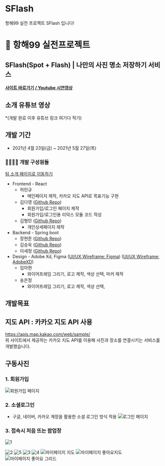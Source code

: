 
# SFlash
항해99 실전 프로젝트 SFlash 입니다!
# 🔖 항해99 실전프로젝트

## SFlash(Spot + Flash) | 나만의 사진 명소 저장하기 서비스
<h4><a href="https://www.sflash.net/" target="_blank">사이트 바로가기</a> <a href="" target="_blank"> / Youtube 시연영상</a><h4>

## 소개 유튜브 영상
*(개발 완료 이후 유튜브 링크 여기다 적기)

## 개발 기간
+ 2021년 4월 23일(금) ~ 2021년 5월 27일(목)

### 👨‍👨‍👦‍👦 개발 구성원들
[팀 소개 페이지로 이동하기](https://www.sflash.net/about) <br/>
+ Frontend - React
  + 허민규
    + 메인페이지 제작, 카카오 지도 API로 목표기능 구현
  + 김다영 ([Github Repo](https://github.com/dayoung0601/SFlash)) 
    + 회원가입/로그인 페이지 제작
    + 회원가입/로그인용 리덕스 모듈 코드 작성
  + 김형민 ([Github Repo](https://github.com/rlagudals95/SFlash)) 
    + 개인상세페이지 제작
+ Backend - Spring boot 
  + 장현준 ([Github Repo](https://github.com/JangHyeonJun2))
  + 김승욱 ([Github Repo](https://github.com/rlatmd0829))
  + 이세정 ([Github Repo](https://github.com/meozes))
+ Design - Adobe Xd, Figma 
  ([UI/UX Wireframe: Figma](https://www.figma.com/file/XjkfeG33ysb5LNcNGhGqgB/%ED%95%AD%ED%95%B499-7%EC%A1%B0---%EB%AA%85%EB%88%84%EC%B0%BE(%EA%B0%80%EC%A0%9C)?node-id=0%3A1)) ([UI/UX Wireframe: AdobeXD](https://xd.adobe.com/view/a37de14d-31ca-4925-a56a-85f1ba0ae57d-f62e/grid/))
  + 임아현
    + 와이어프레임 그리기, 로고 제작, 색상 선택, 마커 제작
  + 송은정
    + 와이어프레임 그리기, 로고 제작, 색상 선택,

## 개발목표

## 지도 API : 카카오 지도 API 사용
https://apis.map.kakao.com/web/sample/
<br>
위 사이트에서 제공하는 카카오 지도 API를 이용해 사진과 장소를 연결시키는 서비스를 개발했습니다. 


## 구동사진

### 1. 회원가입
![회원가입 페이지](https://user-images.githubusercontent.com/76252074/118971855-db508c00-b9aa-11eb-8847-57dc7bbaa381.jpg)
  
### 2. 소셜로그인
  
- 구글, 네이버, 카카오 계정을 활용한 소셜 로그인 방식 적용
![로그인 페이지](https://user-images.githubusercontent.com/76252074/118971660-a8a69380-b9aa-11eb-9cf4-58ea58e834cf.jpg)
  
### 3. 접속시 처음 뜨는 팝업창
  
![1](https://user-images.githubusercontent.com/76252074/118969984-b1966580-b9a8-11eb-8dde-9efb47a9b162.jpg)
  
  
![2](https://user-images.githubusercontent.com/76252074/118970005-b6f3b000-b9a8-11eb-9986-e1d24867f5fa.jpg)
![5](https://user-images.githubusercontent.com/76252074/118970190-ea363f00-b9a8-11eb-9869-e7d170c2b7d2.jpg)
![3](https://user-images.githubusercontent.com/76252074/118970219-f3bfa700-b9a8-11eb-97fd-3f45feac3361.jpg)
![4](https://user-images.githubusercontent.com/76252074/118970245-f9b58800-b9a8-11eb-8aad-2b241cad9092.jpg)
![마이페이지 지도](https://user-images.githubusercontent.com/76252074/118970520-4a2ce580-b9a9-11eb-8b78-aa9488f36c25.jpg)
![마이페이지 좋아요지도](https://user-images.githubusercontent.com/76252074/118970875-b3acf400-b9a9-11eb-8d61-805149adbd7b.jpg)
![마이페이지 좋아요 그리드](https://user-images.githubusercontent.com/76252074/118971267-2cac4b80-b9aa-11eb-954d-299b726568a7.jpg)




